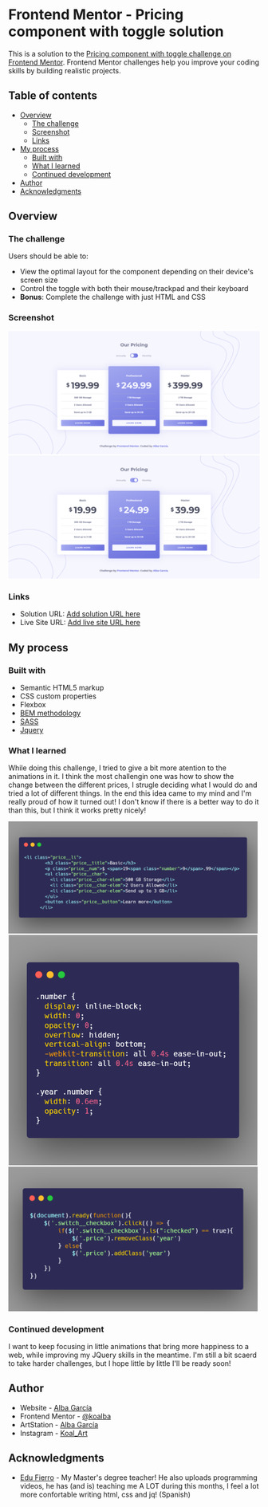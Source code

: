 # Frontend Mentor - Pricing component with toggle solution

This is a solution to the [Pricing component with toggle challenge on Frontend Mentor](https://www.frontendmentor.io/challenges/pricing-component-with-toggle-8vPwRMIC). Frontend Mentor challenges help you improve your coding skills by building realistic projects.

## Table of contents

- [Overview](#overview)
  - [The challenge](#the-challenge)
  - [Screenshot](#screenshot)
  - [Links](#links)
- [My process](#my-process)
  - [Built with](#built-with)
  - [What I learned](#what-i-learned)
  - [Continued development](#continued-development)
- [Author](#author)
- [Acknowledgments](#acknowledgments)

## Overview

### The challenge

Users should be able to:

- View the optimal layout for the component depending on their device's screen size
- Control the toggle with both their mouse/trackpad and their keyboard
- **Bonus**: Complete the challenge with just HTML and CSS

### Screenshot

![Desktop anual prices](design/Final_desktop.png)
![Desktop monthly prices](design/Final_desktop2.png)

### Links

- Solution URL: [Add solution URL here](https://www.frontendmentor.io/solutions/pricing-component-with-toggle-using-html-scss-and-jq-_78UzfSgD)
- Live Site URL: [Add live site URL here](https://pricing-component-albagr.netlify.app/)

## My process

### Built with

- Semantic HTML5 markup
- CSS custom properties
- Flexbox
- [BEM methodology](http://getbem.com/)
- [SASS](https://sass-lang.com/)
- [Jquery](https://jquery.com/)

### What I learned

While doing this challenge, I tried to give a bit more atention to the animations in it. I think the most challengin one was how to show the change between the different prices, I strugle deciding what I would do and tried a lot of different things. In the end this idea came to my mind and I'm really proud of how it turned out! I don't know if there is a better way to do it than this, but I think it works pretty nicely!

<img src="design/animation_html.png" width="500" alt="Animation HTML">
<img src="design/animation_css.png" width="500" alt="Animation CSS">
<img src="design/animation_jquery.png" width="500" alt="Animation JQUERY">

### Continued development

I want to keep focusing in little animations that bring more happiness to a web, while improving my JQuery skills in the meantime. I'm still a bit scaerd to take harder challenges, but I hope little by little I'll be ready soon!

## Author

- Website - [Alba García](https://koalba.netlify.app/)
- Frontend Mentor - [@koalba](https://www.frontendmentor.io/profile/koalba)
- ArtStation - [Alba García](https://www.artstation.com/koal_art)
- Instagram - [Koal_Art](https://www.instagram.com/koal_art/)

## Acknowledgments

- [Edu Fierro](https://www.youtube.com/c/EduardoFierroPro) - My Master's degree teacher! He also uploads programming videos, he has (and is) teaching me A LOT during this months, I feel a lot more confortable writing html, css and jq! (Spanish)
